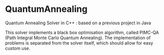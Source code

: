 # QuantumAnnealing
Quantum Annealing Solver in C++ : based on a previous project in Java

This solver implements a black box optimisation algorithm, called PIMC-QA (Path Integral Monte Carlo Quantum Annealing).
The implementation of problems is separated from the solver itself, which should allow for easy custom use.
